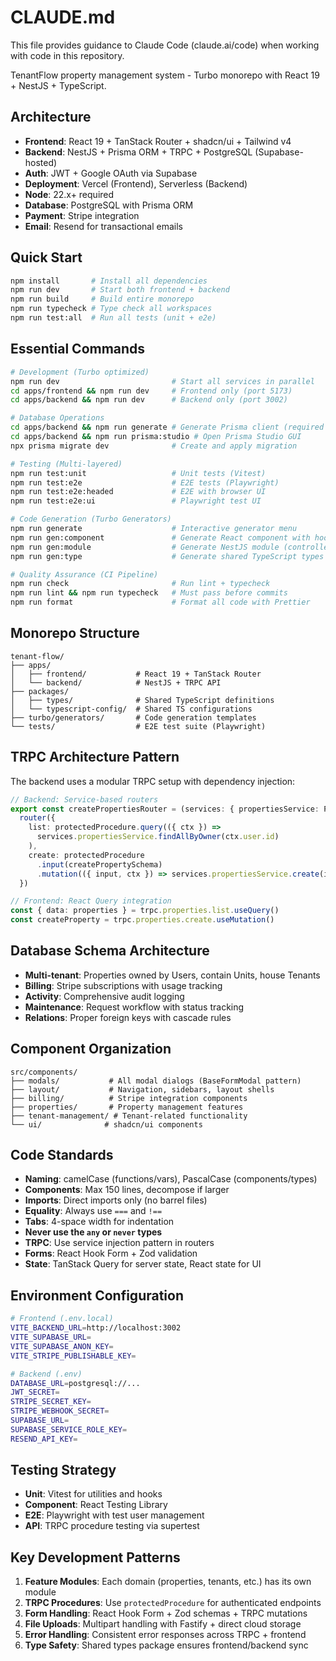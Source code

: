 # CLAUDE.md

This file provides guidance to Claude Code (claude.ai/code) when working with code in this repository.

TenantFlow property management system - Turbo monorepo with React 19 + NestJS + TypeScript.

## Architecture
- **Frontend**: React 19 + TanStack Router + shadcn/ui + Tailwind v4
- **Backend**: NestJS + Prisma ORM + TRPC + PostgreSQL (Supabase-hosted)
- **Auth**: JWT + Google OAuth via Supabase
- **Deployment**: Vercel (Frontend), Serverless (Backend)
- **Node**: 22.x+ required
- **Database**: PostgreSQL with Prisma ORM
- **Payment**: Stripe integration
- **Email**: Resend for transactional emails

## Quick Start
```bash
npm install       # Install all dependencies
npm run dev       # Start both frontend + backend
npm run build     # Build entire monorepo
npm run typecheck # Type check all workspaces
npm run test:all  # Run all tests (unit + e2e)
```

## Essential Commands
```bash
# Development (Turbo optimized)
npm run dev                         # Start all services in parallel
cd apps/frontend && npm run dev     # Frontend only (port 5173)
cd apps/backend && npm run dev      # Backend only (port 3002)

# Database Operations
cd apps/backend && npm run generate # Generate Prisma client (required after schema changes)
cd apps/backend && npm run prisma:studio # Open Prisma Studio GUI
npx prisma migrate dev              # Create and apply migration

# Testing (Multi-layered)
npm run test:unit                   # Unit tests (Vitest)
npm run test:e2e                    # E2E tests (Playwright)
npm run test:e2e:headed             # E2E with browser UI
npm run test:e2e:ui                 # Playwright test UI

# Code Generation (Turbo Generators)
npm run generate                    # Interactive generator menu
npm run gen:component               # Generate React component with hooks
npm run gen:module                  # Generate NestJS module (controller + service + TRPC)
npm run gen:type                    # Generate shared TypeScript types

# Quality Assurance (CI Pipeline)
npm run check                       # Run lint + typecheck
npm run lint && npm run typecheck   # Must pass before commits
npm run format                      # Format all code with Prettier
```

## Monorepo Structure
```
tenant-flow/
├── apps/
│   ├── frontend/           # React 19 + TanStack Router
│   └── backend/            # NestJS + TRPC API
├── packages/
│   ├── types/              # Shared TypeScript definitions
│   └── typescript-config/  # Shared TS configurations
├── turbo/generators/       # Code generation templates
└── tests/                  # E2E test suite (Playwright)
```

## TRPC Architecture Pattern
The backend uses a modular TRPC setup with dependency injection:

```typescript
// Backend: Service-based routers
export const createPropertiesRouter = (services: { propertiesService: PropertiesService }) =>
  router({
    list: protectedProcedure.query(({ ctx }) => 
      services.propertiesService.findAllByOwner(ctx.user.id)
    ),
    create: protectedProcedure
      .input(createPropertySchema)
      .mutation(({ input, ctx }) => services.propertiesService.create(input, ctx.user.id))
  })

// Frontend: React Query integration
const { data: properties } = trpc.properties.list.useQuery()
const createProperty = trpc.properties.create.useMutation()
```

## Database Schema Architecture
- **Multi-tenant**: Properties owned by Users, contain Units, house Tenants
- **Billing**: Stripe subscriptions with usage tracking
- **Activity**: Comprehensive audit logging
- **Maintenance**: Request workflow with status tracking
- **Relations**: Proper foreign keys with cascade rules

## Component Organization
```
src/components/
├── modals/           # All modal dialogs (BaseFormModal pattern)
├── layout/           # Navigation, sidebars, layout shells
├── billing/          # Stripe integration components
├── properties/       # Property management features
├── tenant-management/ # Tenant-related functionality
└── ui/              # shadcn/ui components
```

## Code Standards
- **Naming**: camelCase (functions/vars), PascalCase (components/types)
- **Components**: Max 150 lines, decompose if larger
- **Imports**: Direct imports only (no barrel files)
- **Equality**: Always use `===` and `!==`
- **Tabs**: 4-space width for indentation
- **Never use the `any` or `never` types**
- **TRPC**: Use service injection pattern in routers
- **Forms**: React Hook Form + Zod validation
- **State**: TanStack Query for server state, React state for UI

## Environment Configuration
```bash
# Frontend (.env.local)
VITE_BACKEND_URL=http://localhost:3002
VITE_SUPABASE_URL=
VITE_SUPABASE_ANON_KEY=
VITE_STRIPE_PUBLISHABLE_KEY=

# Backend (.env)
DATABASE_URL=postgresql://...
JWT_SECRET=
STRIPE_SECRET_KEY=
STRIPE_WEBHOOK_SECRET=
SUPABASE_URL=
SUPABASE_SERVICE_ROLE_KEY=
RESEND_API_KEY=
```

## Testing Strategy
- **Unit**: Vitest for utilities and hooks
- **Component**: React Testing Library
- **E2E**: Playwright with test user management
- **API**: TRPC procedure testing via supertest

## Key Development Patterns
1. **Feature Modules**: Each domain (properties, tenants, etc.) has its own module
2. **TRPC Procedures**: Use `protectedProcedure` for authenticated endpoints
3. **Form Handling**: React Hook Form + Zod schemas + TRPC mutations
4. **File Uploads**: Multipart handling with Fastify + direct cloud storage
5. **Error Handling**: Consistent error responses across TRPC + frontend
6. **Type Safety**: Shared types package ensures frontend/backend sync